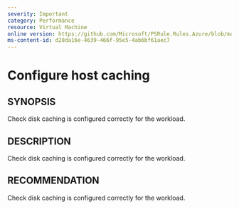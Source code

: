 ```yaml
---
severity: Important
category: Performance
resource: Virtual Machine
online version: https://github.com/Microsoft/PSRule.Rules.Azure/blob/main/docs/rules/en/Azure.VM.DiskCaching.md
ms-content-id: d28da16e-4639-466f-95e5-4ab6bf61aec7
---
```


# Configure host caching

## SYNOPSIS

Check disk caching is configured correctly for the workload.

## DESCRIPTION

Check disk caching is configured correctly for the workload.

## RECOMMENDATION

Check disk caching is configured correctly for the workload.
